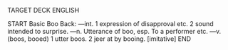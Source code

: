TARGET DECK
ENGLISH

START
Basic
Boo
Back: —int. 1 expression of disapproval etc. 2 sound intended to surprise. —n. Utterance of boo, esp. To a performer etc. —v. (boos, booed) 1 utter boos. 2 jeer at by booing. [imitative]
END
